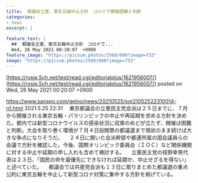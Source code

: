 ```yaml
---
title:  都議会立憲、東京五輪中止方針　コロナで開催困難と判断  
categories:
- news
excerpt: |
  
feature_text: |
  ##  都議会立憲、東京五輪中止方針　コロナで...
  Wed, 26 May 2021 00:20:07  +0900
feature_image: "https://picsum.photos/2560/600?image=733"
image: "https://picsum.photos/2560/600?image=733"
---
```


[https://rosie.5ch.net/test/read.cgi/editorialplus/1621956007/](https://rosie.5ch.net/test/read.cgi/editorialplus/1621956007/)
posted on Wed, 26 May 2021 00:20:07  +0900

<!--more-->

https://www.sanspo.com/geino/news/20210525/sot21052522310014-n1.html 2021.5.25 22:31 　東京都議会の立憲民主党会派は２５日までに、７月から開催される東京五輪・パラリンピックの中止や再延期を求める方針を決めた。都内では新型コロナウイルスの感染状況に収束のめどが立たず、開催は困難と判断。大会を取り巻く環境が７月４日投開票の都議選まで現状のまま続けば大きな争点になりそうだ。 　２４日に開いた会派幹部や都連所属の国会議員らの会議で方針を確認した。今後、国際オリンピック委員会（ＩＯＣ）など関係機関に対する中止や延期の申し入れも含めて検討する。 　立憲民主党の枝野幸男代表は２３日、「国民の命を最優先にできなければ延期か、中止せざるを得ない」と述べていた。 　都議会では共産党会派も１３日に取りまとめた都議選の重点公約に東京五輪を中止して新型コロナ対策に集中する方針を掲げている。
